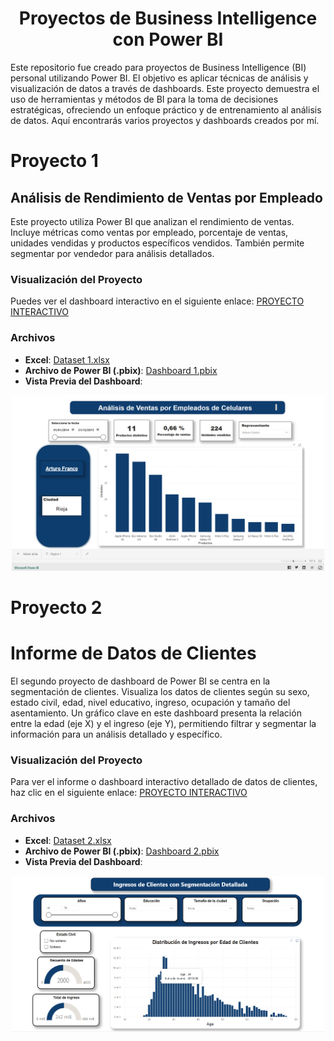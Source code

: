 <div align="center">
 
# Proyectos de Business Intelligence con Power BI

</div>
 
Este repositorio fue creado para proyectos de Business Intelligence (BI) personal utilizando Power BI. El objetivo es aplicar técnicas de análisis y visualización de datos a través de dashboards. Este proyecto demuestra el uso de herramientas y métodos de BI para la toma de decisiones estratégicas, ofreciendo un enfoque práctico y de entrenamiento al análisis de datos. Aquí encontrarás varios proyectos y dashboards creados por mí.

# Proyecto 1 
## Análisis de Rendimiento de Ventas por Empleado
Este proyecto utiliza Power BI que analizan el rendimiento de ventas. Incluye métricas como ventas por empleado, porcentaje de ventas, unidades vendidas y productos específicos vendidos. También permite segmentar por vendedor para análisis detallados.

### Visualización del Proyecto
Puedes ver el dashboard interactivo en el siguiente enlace: [PROYECTO INTERACTIVO](https://app.powerbi.com/view?r=eyJrIjoiOGE1ZTRkYzEtMTY5OC00NzQyLWJkZWYtMTJlOGUyOGZjMzRmIiwidCI6IjBmNzg1NDlkLTNlZWMtNDNhZi1iNTZhLTZmN2IwNDJkNmM5YSIsImMiOjR9)

### Archivos 
- **Excel**: [Dataset 1.xlsx](https://github.com/edinvalle/PortafolioPowerBI/blob/main/Dataset%201.xlsx)
- **Archivo de Power BI (.pbix)**: [Dashboard  1.pbix](https://github.com/edinvalle/PortafolioPowerBI/blob/main/Dashboard%201.pbix)
- **Vista Previa del Dashboard**:
<div align="center">
  <img src="https://github.com/edinvalle/PortafolioPowerBI/blob/main/Imagen%201..png" alt="Texto alternativo" width="500">
</div>

# Proyecto 2
# Informe de Datos de Clientes
El segundo proyecto de dashboard de Power BI se centra en la segmentación de clientes. Visualiza los datos de clientes según su sexo, estado civil, edad, nivel educativo, ingreso, ocupación y tamaño del asentamiento. Un gráfico clave en este dashboard presenta la relación entre la edad (eje X) y el ingreso (eje Y), permitiendo filtrar y segmentar la información para un análisis detallado y específico.

### Visualización del Proyecto
Para ver el informe o dashboard interactivo detallado de datos de clientes, haz clic en el siguiente enlace: [PROYECTO INTERACTIVO](https://app.powerbi.com/view?r=eyJrIjoiZTI3YzVhNTAtMmI1MC00NTdjLWExMjgtODc4ZDJhMmVhZGQ4IiwidCI6IjBmNzg1NDlkLTNlZWMtNDNhZi1iNTZhLTZmN2IwNDJkNmM5YSIsImMiOjR9)

### Archivos 
- **Excel**: [Dataset 2.xlsx](https://github.com/edinvalle/PortafolioPowerBI/blob/main/Dataset%202.xlsx)
- **Archivo de Power BI (.pbix)**: [Dashboard  2.pbix](https://github.com/edinvalle/PortafolioPowerBI/blob/main/Dashboard%20%202.pbix)
- **Vista Previa del Dashboard**:
<div align="center">
  <img src="https://github.com/edinvalle/PortafolioPowerBI/blob/main/Imagen%202.png" alt="Texto alternativo" width="500">
</div>






